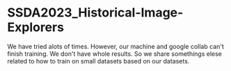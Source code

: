 # SSDA2023_Historical-Image-Explorers

We have tried alots of times. However, our machine and google collab can't finish training. We don't have whole results. So we share somethings elese related to how to train on small datasets based on our datasets.
